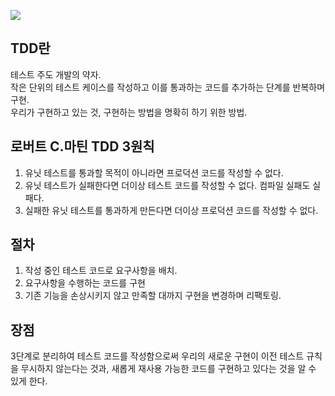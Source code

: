 ![](https://miro.medium.com/max/960/1*0nfVMXAmds8FX2B8GcaHIQ.gif)


## TDD란

테스트 주도 개발의 약자.   
작은 단위의 테스트 케이스를 작성하고 이를 통과하는 코드를 추가하는 단계를 반복하며 구현.  
우리가 구현하고 있는 것, 구현하는 방법을 명확히 하기 위한 방법.


## 로버트 C.마틴 TDD 3원칙

1. 유닛 테스트를 통과할 목적이 아니라면 프로덕션 코드를 작성할 수 없다.
2. 유닛 테스트가 실패한다면 더이상 테스트 코드를 작성할 수 없다. 컴파일 실패도 실패다.
3. 실패한 유닛 테스트를 통과하게 만든다면 더이상 프로덕션 코드를 작성할 수 없다.


## 절차

1. 작성 중인 테스트 코드로 요구사항을 배치. 
2. 요구사항을 수행하는 코드를 구현
3. 기존 기능을 손상시키지 않고 만족할 대까지 구현을 변경하며 리팩토링.


## 장점
3단계로 분리하여 테스트 코드를 작성함으로써 우리의 새로운 구현이 이전 테스트 규칙을 무시하지 않는다는 것과, 새롭게 재사용 가능한 코드를 구현하고 있다는 것을 알 수 있게 한다.
